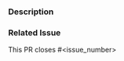 ### Description
<!-- Describe your changes in detail -->

### Related Issue
<!-- If this PR is related to an issue, please link it here -->

This PR closes #<issue_number>
